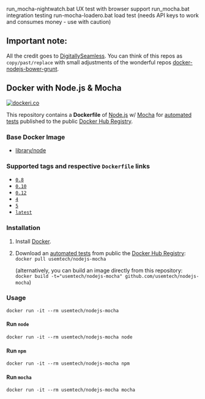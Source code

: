 run_mocha-nightwatch.bat UX test with browser support
run_mocha.bat integration testing
run-mocha-loadero.bat load test (needs API keys to work and consumes money - use with caution)



## Important note:

All the credit goes to [DigitallySeamless](https://github.com/DigitallySeamless). You can think of this repos as `copy/past/replace`
with small adjustments of the wonderful repos [docker-nodejs-bower-grunt](https://github.com/DigitallySeamless/docker-nodejs-bower-grunt).

## Docker with Node.js & Mocha
[![dockeri.co](http://dockeri.co/image/usemtech/nodejs-mocha)](https://hub.docker.com/r/usemtech/nodejs-mocha/)

This repository contains a **Dockerfile** of [Node.js](http://nodejs.org/) w/ [Mocha](https://mochajs.org/) for [automated tests](https://hub.docker.com/r/usemtech/nodejs-mocha/) published to the public [Docker Hub Registry](https://hub.docker.com/).

### Base Docker Image

* [library/node](https://hub.docker.com/r/library/node/)

### Supported tags and respective `Dockerfile` links
* [`0.8`](https://github.com/Usemtech/docker-nodejs-mocha/blob/v0.8/Dockerfile)
* [`0.10`](https://github.com/Usemtech/docker-nodejs-mocha/blob/v0.10/Dockerfile)
* [`0.12`](https://github.com/Usemtech/docker-nodejs-mocha/blob/v0.12/Dockerfile)
* [`4`](https://github.com/Usemtech/docker-nodejs-mocha/blob/v4/Dockerfile)
* [`5`](https://github.com/Usemtech/docker-nodejs-mocha/blob/v5/Dockerfile)
* [`latest`](https://github.com/Usemtech/docker-nodejs-mocha/blob/master/Dockerfile)

### Installation

1. Install [Docker](https://www.docker.com/).

2. Download an [automated tests](https://hub.docker.com/r/usemtech/nodejs-mocha/) from public the [Docker Hub Registry](https://hub.docker.com/): `docker pull usemtech/nodejs-mocha`

   (alternatively, you can build an image directly from this repository: `docker build -t="usemtech/nodejs-mocha" github.com/usemtech/nodejs-mocha`)


### Usage

    docker run -it --rm usemtech/nodejs-mocha

#### Run `node`

    docker run -it --rm usemtech/nodejs-mocha node

#### Run `npm`

    docker run -it --rm usemtech/nodejs-mocha npm

#### Run `mocha`

    docker run -it --rm usemtech/nodejs-mocha mocha

